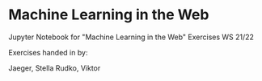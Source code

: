 # Machine Learning in the Web
Jupyter Notebook for "Machine Learning in the Web" Exercises WS 21/22

Exercises handed in by:

Jaeger, Stella
Rudko, Viktor

